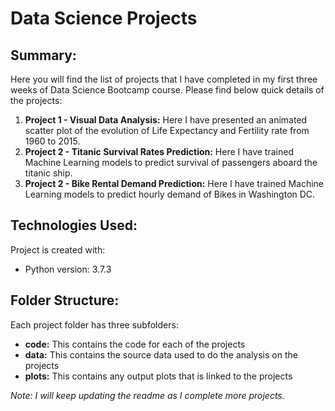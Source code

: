 # Data Science Projects

## Summary:
Here you will find the list of projects that I have completed in my first three weeks of Data Science Bootcamp course. Please find below quick details of the projects:

1. **Project 1 - Visual Data Analysis:** Here I have presented an animated scatter plot of the evolution of Life Expectancy and Fertility rate from 1960 to 2015.
2. **Project 2 - Titanic Survival Rates Prediction:** Here I have trained Machine Learning models to predict survival of passengers aboard the titanic ship.
3. **Project 2 - Bike Rental Demand Prediction:** Here I have trained Machine Learning models to predict hourly demand of Bikes in Washington DC.

## Technologies Used:
Project is created with:
* Python version: 3.7.3

## Folder Structure:
Each project folder has three subfolders:
* **code:** This contains the code for each of the projects
* **data:** This contains the source data used to do the analysis on the projects
* **plots:** This contains any output plots that is linked to the projects

*Note: I will keep updating the readme as I complete more projects.*
